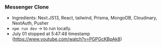 ### Messenger Clone
- Ingredients: Next.JS13, React, tailwind, Prisma, MongoDB, Cloudinary, NextAuth, Pusher
- `npm run dev` -> to run locally.
- July 01 stopped at 5:47:48 timestamp (https://www.youtube.com/watch?v=PGPGcKBpAk8)